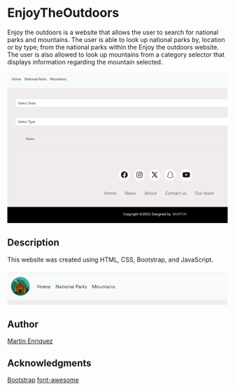 # EnjoyTheOutdoors

Enjoy the outdoors is a website that allows the user to search for national parks and mountains. The user is able to look up national parks by, location or by type; from the national parks within the Enjoy the outdoors website. The user is also allowed to look up mountains from a category selector that displays information regarding the mountain selected.  

![Enjoy the outdoors](images/HomePage.PNG)

## Description

This website was created using HTML, CSS, Bootstrap, and JavaScript.

![navbar](images/navbar.PNG)

## Author

 [Martin Enriquez](https://github.com/TherealJGatsby) 

## Acknowledgments 

 [Bootstrap](https://getbootstrap.com/docs/4.1/components/forms/#inline-forms)
 [font-awesome](https://cdnjs.com/libraries/font-awesome)

